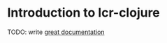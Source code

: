 # Introduction to lcr-clojure

TODO: write [great documentation](http://jacobian.org/writing/what-to-write/)
